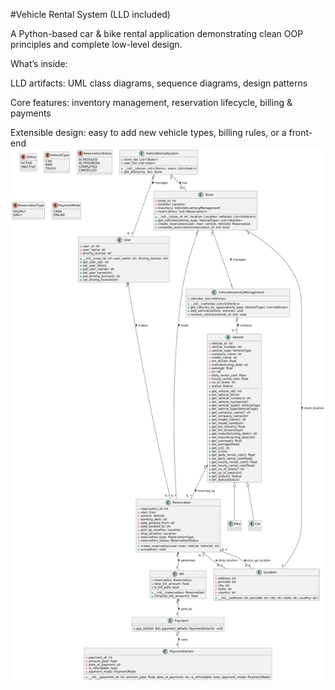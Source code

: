 #Vehicle Rental System (LLD included)

A Python-based car & bike rental application demonstrating clean OOP principles and complete low-level design.

What’s inside:

LLD artifacts: UML class diagrams, sequence diagrams, design patterns

Core features: inventory management, reservation lifecycle, billing & payments

Extensible design: easy to add new vehicle types, billing rules, or a front-end
![UML](UML_CAR_RENTAL.png)
